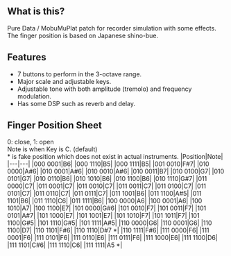 ## What is this?
Pure Data / MobuMuPlat patch for recorder simulation with some effects.<br>
The finger position is based on Japanese shino-bue.

## Features
* 7 buttons to perform in the 3-octave range.
* Major scale and adjustable keys.
* Adjustable tone with both amplitude (tremolo) and frequency modulation.
* Has some DSP such as reverb and delay.

## Finger Position Sheet
0: close, 1: open<br>
Note is when Key is C. (default)<br>
\* is fake position which does not exist in actual instruments.
|Position|Note|
|---|---|
|000 0001|B6|
|000 1110|B5|
|000 1111|B5|
|001 0010|F#7|
|010 0000|A#6|
|010 0001|A#6|
|010 0010|A#6|
|010 0011|B7|
|010 0100|G7|
|010 0101|G7|
|010 0110|B6|
|010 1010|B6|
|010 1100|B6|
|010 1110|G#7|
|011 0000|C7|
|011 0001|C7|
|011 0010|C7|
|011 0011|C7|
|011 0100|C7|
|011 0101|C7|
|011 0110|C7|
|011 0111|C7|
|011 1001|B6|
|011 1100|A#5|
|011 1101|B6|
|011 1110|C6|
|011 1111|B6|
|100 0000|A6|
|100 0001|A6|
|100 1010|A7|
|100 1100|E7|
|101 0000|G#6|
|101 0010|F7|
|101 0011|F7|
|101 0101|A#7|
|101 1000|E7|
|101 1001|E7|
|101 1010|F7|
|101 1011|F7|
|101 1100|G#5|
|101 1110|G#5|
|101 1111|A#5|
|110 0000|G6|
|110 0001|G6|
|110 1100|D7|
|110 1101|F#6|
|110 1110|D#7 *|
|110 1111|F#6|
|111 0000|F6|
|111 0001|F6|
|111 0101|F6|
|111 0110|E6|
|111 0111|F6|
|111 1000|E6|
|111 1100|D6|
|111 1101|C#6|
|111 1110|C6|
|111 1111|A5 *|
